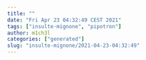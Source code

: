 ```yaml
---
title: ""
date: "Fri Apr 23 04:32:49 CEST 2021"
tags: ["insulte-mignone", "pipotron"]
author: m1ch3l
categories: ["generated"]
slug: "insulte-mignone/2021-04-23-04:32:49"
---
```



